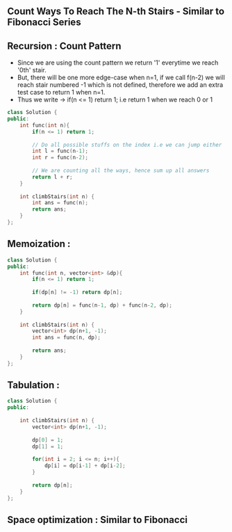 ## Count Ways To Reach The N-th Stairs - Similar to Fibonacci Series
## Recursion : Count Pattern

- Since we are using the count pattern we return '1' everytime we reach '0th' stair.
- But, there will be one more edge-case when n=1, if we call f(n-2) we will reach stair numbered -1 which is not defined, therefore we add an extra test case to return 1 when n=1.
- Thus we write -> if(n <= 1) return 1; i.e return 1 when we reach 0 or 1

```cpp
class Solution {
public:
    int func(int n){
        if(n <= 1) return 1;
        
        // Do all possible stuffs on the index i.e we can jump either '1' or '2' so subtract them accordingly.
        int l = func(n-1);
        int r = func(n-2);
        
        // We are counting all the ways, hence sum up all answers
        return l + r;
    }
    
    int climbStairs(int n) {
        int ans = func(n);
        return ans;
    }
};
```

## Memoization :

```cpp
class Solution {
public:
    int func(int n, vector<int> &dp){
        if(n <= 1) return 1;
        
        if(dp[n] != -1) return dp[n];
        
        return dp[n] = func(n-1, dp) + func(n-2, dp);
    }
    
    int climbStairs(int n) {
        vector<int> dp(n+1, -1);
        int ans = func(n, dp);
        
        return ans;
    }
};
```

## Tabulation :

```cpp
class Solution {
public:
    
    int climbStairs(int n) {
        vector<int> dp(n+1, -1);
        
        dp[0] = 1;
        dp[1] = 1;
        
        for(int i = 2; i <= n; i++){
            dp[i] = dp[i-1] + dp[i-2];
        } 
        
        return dp[n];
    }
};
```

## Space optimization : Similar to Fibonacci
